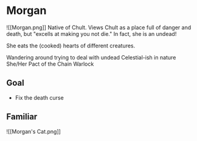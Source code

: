 # Morgan
![[Morgan.png]]
Native of Chult. Views Chult as a place full of danger and death, but "excells at making you not die." In fact, she is an undead!

She eats the (cooked) hearts of different creatures.

Wandering around trying to deal with undead
Celestial-ish in nature
She/Her
Pact of the Chain Warlock

## Goal
- Fix the death curse

## Familiar
![[Morgan's Cat.png]]